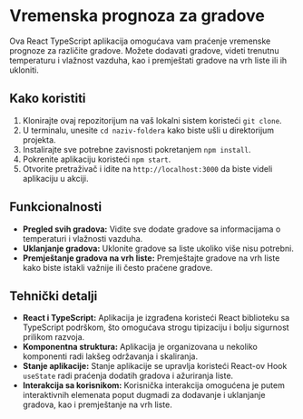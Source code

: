# Vremenska prognoza za gradove

Ova React TypeScript aplikacija omogućava vam praćenje vremenske prognoze za različite gradove. Možete dodavati gradove, videti trenutnu temperaturu i vlažnost vazduha, kao i premještati gradove na vrh liste ili ih ukloniti.

## Kako koristiti

1. Klonirajte ovaj repozitorijum na vaš lokalni sistem koristeći `git clone`.
2. U terminalu, unesite `cd naziv-foldera` kako biste ušli u direktorijum projekta.
3. Instalirajte sve potrebne zavisnosti pokretanjem `npm install`.
4. Pokrenite aplikaciju koristeći `npm start`.
5. Otvorite pretraživač i idite na `http://localhost:3000` da biste videli aplikaciju u akciji.

## Funkcionalnosti

- **Pregled svih gradova:** Vidite sve dodate gradove sa informacijama o temperaturi i vlažnosti vazduha.
- **Uklanjanje gradova:** Uklonite gradove sa liste ukoliko više nisu potrebni.
- **Premještanje gradova na vrh liste:** Premještajte gradove na vrh liste kako biste istakli važnije ili često praćene gradove.

## Tehnički detalji

- **React i TypeScript:** Aplikacija je izgrađena koristeći React biblioteku sa TypeScript podrškom, što omogućava strogu tipizaciju i bolju sigurnost prilikom razvoja.
- **Komponentna struktura:** Aplikacija je organizovana u nekoliko komponenti radi lakšeg održavanja i skaliranja.
- **Stanje aplikacije:** Stanje aplikacije se upravlja koristeći React-ov Hook `useState` radi praćenja dodatih gradova i ažuriranja liste.
- **Interakcija sa korisnikom:** Korisnička interakcija omogućena je putem interaktivnih elemenata poput dugmadi za dodavanje i uklanjanje gradova, kao i premještanje na vrh liste.

